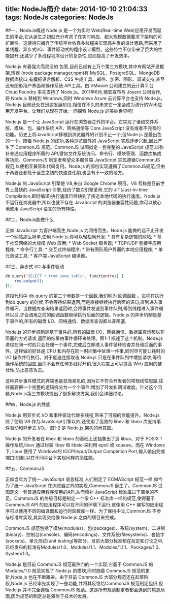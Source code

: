 title: NodeJs简介
date: 2014-10-10 21:04:33
tags: NodeJs
categories: NodeJs
---
##一、NodeJs概述
Node.js 是一个为实时 Web(Real-time Web)应用开发而诞生的平台,它从诞生之初就充分考虑了在实时响应、超大规模数据要求下架构的可扩展性。这使得它摒弃了传统平台依靠多线程来实现高并发的设计思路,而采用了单线程、异步式I/O、事件驱动式的程序设计模型。这些特性不仅带来了巨大的性能提升,还减少了多线程程序设计的复杂性,进而提高了开发效率。
    
Node.js 有着强大而灵活的 包管,目前已经有上万个第三方模块,其中有网站开发框架,理器 (node package manager,npm)有 MySQL、PostgreSQL、MongoDB 数据库接口,有模板语言解析、CSS 生成工具、邮件、加密、图形、调试支持,甚至还有图形用户界面和操作系统 API工具。由 VMware 公司建立的云计算平台 Cloud Foundry 率先支持了 Node.js。2011年6月,微软宣布与 Joyent 公司合作,将 Node.js 移植到 Windows,同时 Windows Azure 云计算平台也支持 Node.js。Node.js 目前还处在迅速发展阶段,相信在不久的未来它一定会成为流行的Web应用开发平台。让我们从现在开始,一同探索 Node.js 的美妙世界吧!
    
Node.js 是一个让 JavaScript 运行在浏览器之外的平台。它实现了诸如文件系统、模块、包、操作系统 API、网络通信等 Core JavaScript 没有或者不完善的功能。历史上将JavaScript移植到浏览器外的计划不止一个,但Node.js 是最出色的一个。随着 Node.js 的成功,各种浏览器外的 JavaScript 实现逐步兴起,因此产生了 CommonJS 规范。CommonJS 试图拟定一套完整的 JavaScript 规范,以弥补普通应用程序所需的 API,譬如文件系统访问、命令行、模块管理、函数库集成等功能。CommonJS 制定者希望众多服务端 JavaScript 实现遵循CommonJS 规范,以便相互兼容和代码复用。Node.js 的部份实现遵循了CommonJS规范,但由于两者还都处于诞生之初的快速变化期,也会有不一致的地方。

Node.js 的 JavaScript 引擎是 V8,来自 Google Chrome 项目。V8 号称是目前世界上最快的 JavaScript 引擎,经历了数次引擎革命,它的 JIT(Just-in-time Compilation,即时编译)执行速度已经快到了接近本地代码的执行速度。Node.js 不运行在浏览器中,所以也就不存在 JavaScript 的浏览器兼容性问题,你可以放心地使用 JavaScript 语言的所有特性。
    
##二、NodeJs能做什么

正如 JavaScript 为客户端而生,Node.js 为网络而生。Node.js 能做的远不止开发一个网站那么简单,使用 Node.js,你可以轻松地开发:
        * 具有复杂逻辑的网站;
        * 基于社交网络的大规模 Web 应用;
        * Web Socket 服务器;
        * TCP/UDP 套接字应用程序;
        * 命令行工具;
        * 交互式终端程序;
        * 带有图形用户界面的本地应用程序;
        * 单元测试工具;
        * 客户端 JavaScript 编译器。
        
##三、异步式 I/O 与事件驱动

``` bash
db.query('SELECT * from some_table', function(res) {
    res.output();
});
```

这段代码中 db.query 的第二个参数是一个函数,我们称为 回调函数 。进程在执行到db.query 的时候,不会等待结果返回,而是直接继续执行后面的语句,直到进入事件循环。当数据库查询结果返回时,会将事件发送到事件队列,等到线程进入事件循环以后,才会调用之前的回调函数继续执行后面的逻辑。Node.js 的异步机制是基于事件的,所有的磁盘 I/O、网络通信、数据库查询都以非阻塞.

Node.js 的异步机制是基于事件的,所有的磁盘 I/O、网络通信、数据库查询都以非阻塞的方式请求,返回的结果由事件循环来处理。图1-1 描述了这个机制。Node.js 进程在同一时刻只会处理一个事件,完成后立即进入事件循环检查并处理后面的事件。这样做的好处是,CPU 和内存在同一时间集中处理一件事,同时尽可能让耗时的 I/O 操作并行执行。对于低速连接攻击,Node.js 只是在事件队列中增加请求,等待操作系统的回应,因而不会有任何多线程开销,很大程度上可以提高 Web 应用的健壮性,防止恶意攻击。

这种异步事件模式的弊端也是显而易见的,因为它不符合开发者的常规线性思路,往往需要把一个完整的逻辑拆分为一个个事件,增加了开发和调试难度。针对这个问题,Node.js第三方模块提出了很多解决方案,我们会详细讨论。

##四、Node.js 的性能

Node.js 用异步式 I/O 和事件驱动代替多线程,带来了可观的性能提升。Node.js 除了使用 V8 作为JavaScript引擎以外,还使用了高效的 libev 和 libeio 库支持事件驱动和异步式 I/O。
图1-2 是 Node.js 架构的示意图。

Node.js 的开发者在 libev 和 libeio 的基础上还抽象出了层 libuv。对于 POSIX 1 操作系统,libuv 通过封装 libev 和 libeio 来利用 epoll 或 kqueue。而在 Windows 下, libuv 使用了 Windows的 IOCP(Input/Output Completion Port,输入输出完成端口)机制,以在不同平台下实现同样的高性能。

##五、CommonJS

正如当年为了统一 JavaScript 语言标准,人们制定了 ECMAScript 规范一样,如今为了统一 JavaScript 在浏览器之外的实现,CommonJS 诞生了。CommonJS 试图定义一套普通应用程序使用的API,从而填补 JavaScript 标准库过于简单的不足。CommonJS 的终极目标是制定一个像 C++ 标准库一样的规范,使得基于 CommonJS API 的应用程序可以在不同的环境下运行,就像用 C++ 编写的应用程序可以使用不同的编译器和运行时函数库一样。为了保持中立,CommonJS 不参与标准库实现,其实现交给像 Node.js 之类的项目来完成。

CommonJS 规范包括了模块(modules)、包(packages)、系统(system)、二进制(binary)、控制台(console)、编码(encodings)、文件系统(filesystems)、套接字(sockets)、单元测试(unit testing)等部分。目前大部分标准都在拟定和讨论之中,已经发布的标准有Modules/1.0、Modules/1.1、Modules/1.1.1、Packages/1.0、System/1.0。

Node.js 是目前 CommonJS 规范最热门的一个实现,它基于 CommonJS 的 Modules/1.0 规范实现了 Node.js 的模块,同时随着 CommonJS 规范的更新,Node.js 也在不断跟进。由于目前 CommonJS 大部分规范还在起草阶段,Node.js 已经率先实现了一些功能,并将其反馈给CommonJS 规范制定组织,但 Node.js 并不完全遵循 CommonJS 规范。这是所有规范制定者都会遇到的尴尬局面,因为规范的制定总是滞后于技术的发展。